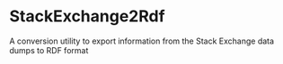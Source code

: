 # StackExchange2Rdf
A conversion utility to export information from the Stack Exchange data dumps to RDF format

